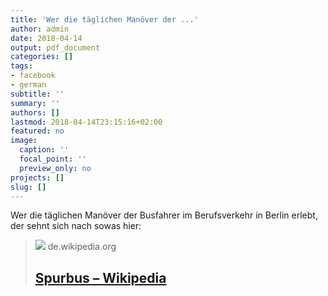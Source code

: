 ```yaml
---
title: 'Wer die täglichen Manöver der ...'
author: admin
date: 2018-04-14
output: pdf_document
categories: []
tags:
- facebook
- german
subtitle: ''
summary: ''
authors: []
lastmod: 2018-04-14T23:15:16+02:00
featured: no
image:
  caption: ''
  focal_point: ''
  preview_only: no
projects: []
slug: []
---
```

Wer die täglichen Manöver der Busfahrer im Berufsverkehr  in Berlin erlebt, der sehnt sich nach sowas hier:
> [![](https://upload.wikimedia.org/wikipedia/commons/8/89/Spurbus_Essen1.jpg)](https://de.wikipedia.org/wiki/Spurbus)
> de.wikipedia.org
> ## [Spurbus – Wikipedia](https://de.wikipedia.org/wiki/Spurbus)
>

